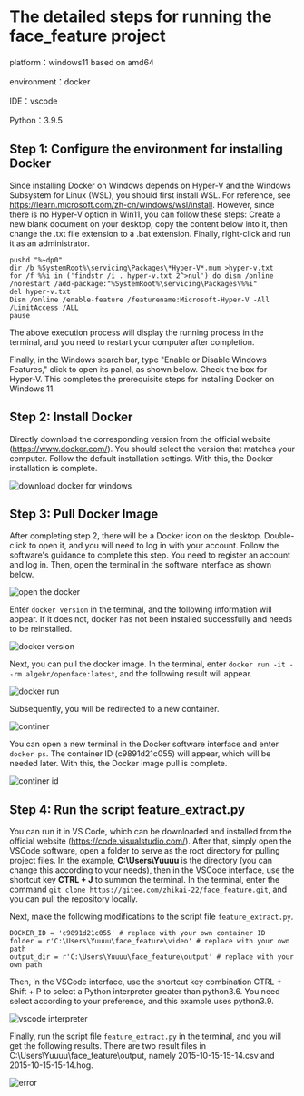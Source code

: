 # The detailed steps for running the face_feature project

platform：windows11 based on amd64

environment：docker

IDE：vscode

Python：3.9.5

## Step 1: Configure the environment for installing Docker

Since installing Docker on Windows depends on Hyper-V and the Windows Subsystem for Linux (WSL), you should first install WSL. For reference, see https://learn.microsoft.com/zh-cn/windows/wsl/install. However, since there is no Hyper-V option in Win11, you can follow these steps: Create a new blank document on your desktop, copy the content below into it, then change the .txt file extension to a .bat extension. Finally, right-click and run it as an administrator.

```-bash
pushd "%~dp0"
dir /b %SystemRoot%\servicing\Packages\*Hyper-V*.mum >hyper-v.txt
for /f %%i in ('findstr /i . hyper-v.txt 2^>nul') do dism /online /norestart /add-package:"%SystemRoot%\servicing\Packages\%%i"
del hyper-v.txt
Dism /online /enable-feature /featurename:Microsoft-Hyper-V -All /LimitAccess /ALL
pause
```

The above execution process will display the running process in the terminal, and you need to restart your computer after completion.

Finally, in the Windows search bar, type "Enable or Disable Windows Features," click to open its panel, as shown below. Check the box for Hyper-V. This completes the prerequisite steps for installing Docker on Windows 11.

## Step 2: Install Docker

Directly download the corresponding version from the official website (https://www.docker.com/). You should select the version that matches your computer. Follow the default installation settings. With this, the Docker installation is complete.

![download docker for windows](figures/fig1.png)

## Step 3: Pull Docker Image

After completing step 2, there will be a Docker icon on the desktop. Double-click to open it, and you will need to log in with your account. Follow the software's guidance to complete this step. You need to register an account and log in. Then, open the terminal in the software interface as shown below.

![open the docker](figures/fig2.png)

Enter `docker version` in the terminal, and the following information will appear. If it does not, docker has not been installed successfully and needs to be reinstalled.

![docker version](figures/fig3.png)

Next, you can pull the docker image. In the terminal, enter `docker run -it --rm algebr/openface:latest`, and the following result will appear.

![docker run](figures/fig4.png)

Subsequently, you will be redirected to a new container.

![continer](figures/fig5.png)

You can open a new terminal in the Docker software interface and enter `docker ps`. The container ID (c9891d21c055) will appear, which will be needed later. With this, the Docker image pull is complete.

![continer id](figures/fig6.png)

## Step 4: Run the script feature_extract.py

You can run it in VS Code, which can be downloaded and installed from the official website (https://code.visualstudio.com/). After that, simply open the VSCode software, open a folder to serve as the root directory for pulling project files. In the example, **C:\Users\Yuuuu** is the directory (you can change this according to your needs), then in the VSCode interface, use the shortcut key **CTRL + J** to summon the terminal. In the terminal, enter the command `git clone https://gitee.com/zhikai-22/face_feature.git`, and you can pull the repository locally.

Next, make the following modifications to the script file `feature_extract.py`.

```-python
DOCKER_ID = 'c9891d21c055' # replace with your own container ID
folder = r'C:\Users\Yuuuu\face_feature\video' # replace with your own path
output_dir = r'C:\Users\Yuuuu\face_feature\output' # replace with your own path
```

Then, in the VSCode interface, use the shortcut key combination CTRL + Shift + P to select a Python interpreter greater than python3.6. You need select according to your preference, and this example uses python3.9.

![vscode interpreter](figures\fig7.png)

Finally, run the script file `feature_extract.py` in the terminal, and you will get the following results. There are two result files in C:\Users\Yuuuu\face_feature\output, namely 2015-10-15-15-14.csv and 2015-10-15-15-14.hog.

![error](figures\fig9.png)
